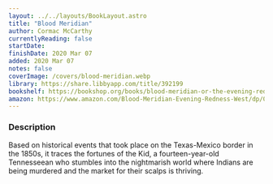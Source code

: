 ```yaml
---
layout: ../../layouts/BookLayout.astro
title: "Blood Meridian"
author: Cormac McCarthy
currentlyReading: false
startDate: 
finishDate: 2020 Mar 07
added: 2020 Mar 07
notes: false
coverImage: /covers/blood-meridian.webp
library: https://share.libbyapp.com/title/392199
bookshelf: https://bookshop.org/books/blood-meridian-or-the-evening-redness-in-the-west/9780679728757
amazon: https://www.amazon.com/Blood-Meridian-Evening-Redness-West/dp/0679728759
---
```


### Description
Based on historical events that took place on the Texas-Mexico border in the 1850s, it traces the fortunes of the Kid, a fourteen-year-old Tennesseean who stumbles into the nightmarish world where Indians are being murdered and the market for their scalps is thriving.

<!-- ### Notes & Highlights -->
